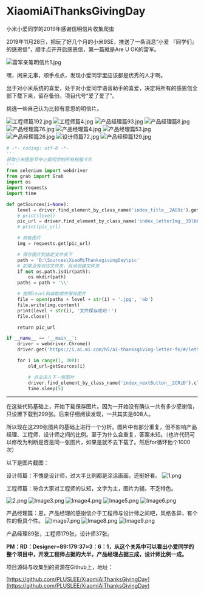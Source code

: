 # XiaomiAiThanksGivingDay
小米小爱同学的2019年感谢信明信片收集爬虫


2019年11月28日，把玩了好几个月的小米9SE，推送了一条消息“小爱 『同学们』的感恩信”，顺手点开开启感恩信，第一篇就是Are U OK的雷军。


![雷军亲笔明信片1.jpg](https://i.loli.net/2019/11/29/glj3ZW7MDBwkfOp.jpg)


嘿，闲来无事，顺手点点，发现小爱同学里应该都是优秀的人才啊。

出于对小米系统的喜爱，处于对小爱同学语音助手的喜爱，决定将所有的感恩信全部下载下来，留存备份。项目代号“爱了爱了”。


挑选一些自己认为比较有意思的明信片。

![工程师篇192.jpg](https://i.loli.net/2019/11/29/amnRqYzgDkhWfCJ.jpg)
![工程师篇4.jpg](https://i.loli.net/2019/11/29/RAhcovDd8amSKiV.jpg)
![产品经理篇93.jpg](https://i.loli.net/2019/11/29/ewU4pysFWkBM6Al.jpg)
![产品经理篇8.jpg](https://i.loli.net/2019/11/29/io8TdALWJb2eap9.jpg)
![产品经理篇76.jpg](https://i.loli.net/2019/11/29/38xX4hmynjptPNS.jpg)
![产品经理篇4.jpg](https://i.loli.net/2019/11/29/upRfVnh72DdZmSr.jpg)
![产品经理篇53.jpg](https://i.loli.net/2019/11/29/gYGnqmvbWPQ3F8J.jpg)
![产品经理篇26.jpg](https://i.loli.net/2019/11/29/31nXGqws9aJWLFg.jpg)
![设计师篇72.jpg](https://i.loli.net/2019/11/29/qPFHZzoc6pdk4gy.jpg)
![产品经理篇129.jpg](https://i.loli.net/2019/11/29/tTX9SJ5izaGuk3Z.jpg)


```python
# -*- coding: utf-8 -*-
'''
获取小米感恩节中小爱同学的所有祝福卡片
'''
from selenium import webdriver
from grab import Grab
import os
import requests
import time

def getSources(i=None):
    level = driver.find_element_by_class_name('index_title__2AG9z').get_attribute('textContent')
    # print(level)
    pic_url = driver.find_element_by_class_name('index_letterImg__3DlbL').get_attribute('src')
    # print(pic_url)

    # 获取图片
    img = requests.get(pic_url)

    # 保存图片到指定文件夹下
    path = 'D:\Sources\XiaoMiThanksgivingDay\pic'
    # 如果没有对应文件夹，自动创建文件夹
    if not os.path.isdir(path):
        os.mkdir(path)
    paths = path + '\\'

    # 按照level和读取顺序保存图片
    file = open(paths + level + str(i) + '.jpg', 'ab')
    file.write(img.content)
    print(level + str(i), '文件保存成功！')
    file.close()

    return pic_url

if __name__ == '__main__':
    driver = webdriver.Chrome()
    driver.get('https://i.ai.mi.com/h5/ai-thanksgiving-letter-fe/#/letter')

    for i in range(1, 300):
        old_url=getSources(i)

        # 点击进入下一张图片
        driver.find_element_by_class_name('index_nextButton__2CRzD').click()
        time.sleep(5)


```
----

在这些代码基础上，开始下载保存图片。因为一开始没有确认一共有多少感谢信，只设置下载到299张。后来仔细阅读发现，一共其实是608人。

所以现在这299张图片的基础上进行一个分析。图片中有部分重复，但不影响产品经理、工程师、设计师之间的比例。至于为什么会重复，答案未知。（也许代码可以修改为判断是否是同一张图片，如果是就不去下载了。然后for循环他个1000次）

  

以下是图片截图：

设计师篇：不愧是设计师，过大半比例都是涂涂画画，还挺好看。
![1.png](https://i.loli.net/2019/11/29/hXQ5CsGD63TEzYH.png)

  工程师篇：符合大家对工程师的认知，文字为主，图片为辅，不乏特色。  

![2.png](https://i.loli.net/2019/11/29/KZwgaTuOULQVtpD.png)
![Image3.png](https://i.loli.net/2019/11/29/2DJbOIrsUqSa3WH.png)
![Image4.png](https://i.loli.net/2019/11/29/sVb8cnX5CdQ1IF3.png)
![Image5.png](https://i.loli.net/2019/11/29/v8nQ1gjbcUTNBZa.png)
![Image6.png](https://i.loli.net/2019/11/29/UWXwbL4puB3NJyI.png)


产品经理篇：恩，产品经理的感谢信介于工程师与设计师之间吧，风格各异，有个性的极具个性。
![Image7.png](https://i.loli.net/2019/11/29/h3ijqxSbyBLJNo7.png)
![Image8.png](https://i.loli.net/2019/11/29/HJDmZEi9v3fUMBn.png)
![Image9.png](https://i.loli.net/2019/11/29/8WEfkZaHP7s4XwN.png)

产品经理89张，工程师179张，设计师37张。

**PM：RD：Designer=89:179:37≈3：6：1，从这个关系中可以看出小爱同学的整个项目中，开发工程师占据的大半，产品经理占据三成，设计师比例一成。**

项目源码与收集到的资源在Github上，地址：

[https://github.com/PLUSLEE/XiaomiAiThanksGivingDay](https://github.com/PLUSLEE/XiaomiAiThanksGivingDay)
